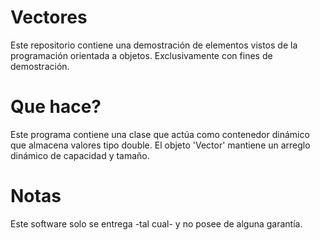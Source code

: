 # Vectores
Este repositorio contiene una demostración de elementos vistos de la programación orientada a objetos. Exclusivamente con fines de demostración.

# Que hace?
Este programa contiene una clase que actúa como contenedor dinámico que almacena valores tipo double. El objeto 'Vector' mantiene un arreglo dinámico de capacidad y tamaño.

# Notas
Este software solo se entrega -tal cual- y no posee de alguna garantía.
